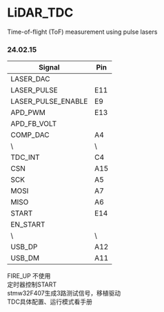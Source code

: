 # LiDAR_TDC
Time-of-flight (ToF) measurement using pulse lasers

### 24.02.15

| Signal | Pin|
| -------- | --- |
| LASER_DAC          |   |
| LASER_PULSE        | E11  |
| LASER_PULSE_ENABLE | E9 |
| APD_PWM            | E13 |
| APD_FB_VOLT        |   |
| COMP_DAC           | A4 |
| \ | \ |
| TDC_INT            | C4 |
| CSN                | A15 |
| SCK                | A5 |
| MOSI               | A7 |
| MISO               | A6 |
| START              | E14 |
| EN_START           |  |
| \ | \ |
| USB_DP             | A12 |
| USB_DM             | A11 |

FIRE_UP 不使用  
定时器控制START  
stmw32F407生成3路测试信号，移植驱动  
TDC具体配置、运行模式看手册